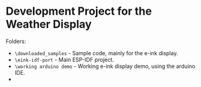 # Development Project for the Weather Display

Folders:
- `\downloaded_samples` - Sample code, mainly for the e-ink display.
- `\eink-idf-port` - Main ESP-IDF project.
- `\working arduino demo` - Working e-ink display demo, using the arduino IDE.
- 